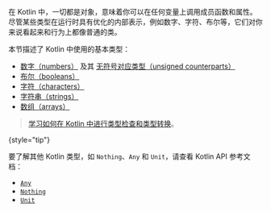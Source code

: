 [//]: # (title: 基本类型)

在 Kotlin 中，一切都是对象，意味着你可以在任何变量上调用成员函数和属性。
尽管某些类型在运行时具有优化的内部表示，例如数字、字符、布尔等，它们对你来说看起来和行为上都像普通的类。

本节描述了 Kotlin 中使用的基本类型：

* [数字（numbers）](numbers.md) 及其 [无符号对应类型（unsigned counterparts）](unsigned-integer-types.md)
* [布尔（booleans）](booleans.md)
* [字符（characters）](characters.md)
* [字符串（strings）](strings.md)
* [数组（arrays）](arrays.md)

> [学习如何在 Kotlin 中进行类型检查和类型转换](typecasts.md)。
>
{style="tip"}

要了解其他 Kotlin 类型，如 `Nothing`、`Any` 和 `Unit`，请查看 Kotlin API 参考文档：

* [`Any`](https://kotlinlang.org/api/latest/jvm/stdlib/kotlin/-any/)
* [`Nothing`](https://kotlinlang.org/api/latest/jvm/stdlib/kotlin/-nothing.html)
* [`Unit`](https://kotlinlang.org/api/latest/jvm/stdlib/kotlin/-unit/)